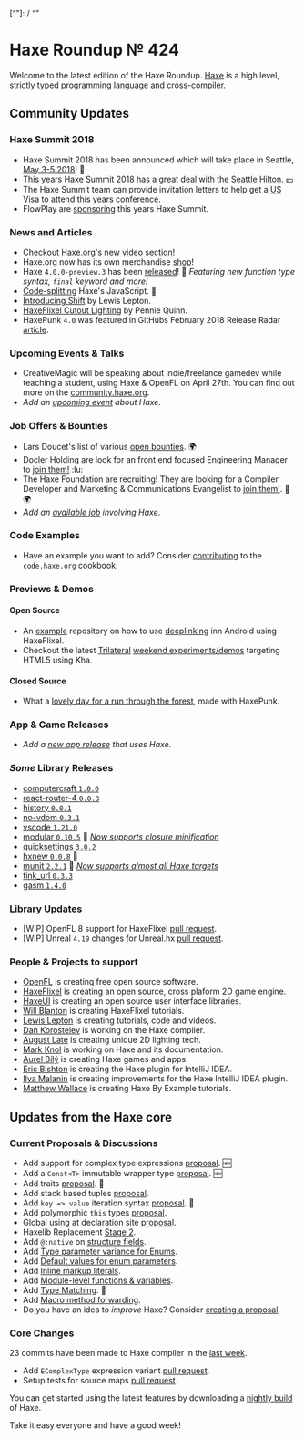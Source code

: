 [_template]: ../templates/roundup.html
[date]: / "2018-03-22 13:27:00"
[modified]: / "2018-03-22 13:27:00"
[published]: / "2018-03-22 14:00:00"
[description]: / "The latest news covering the Haxe community, featuring upcoming talks, the latest HaxeLib releases, game previews and lots more!"
[“”]: / “”

# Haxe Roundup № 424

Welcome to the latest edition of the Haxe Roundup. [Haxe](http://haxe.org/?utm_source=haxe.io) is a high level, strictly typed programming language and cross-compiler.

## Community Updates

### Haxe Summit 2018

- Haxe Summit 2018 has been announced which will take place in Seattle, [May 3-5 2018](https://summit.haxe.org/us/2018/)! :tada:
- This years Haxe Summit 2018 has a great deal with the [Seattle Hilton](https://twitter.com/HaxeSummit/status/953767955338354689). :dollar:
- The Haxe Summit team can provide invitation letters to help get a [US Visa](https://twitter.com/HaxeSummit/status/955646774101897216) to attend this years conference.
- FlowPlay are [sponsoring](http://markets.businessinsider.com/news/stocks/FlowPlay-to-Bring-Inaugural-U-S-Haxe-Summit-to-Seattle-1014968271) this years Haxe Summit.

### News and Articles

- Checkout Haxe.org's new [video section](https://haxe.org/videos/)!
- Haxe.org now has its own merchandise [shop](https://haxe.org/foundation/shop/#!/)!
- Haxe `4.0.0-preview.3` has been [released](https://haxe.org/download/version/4.0.0-preview.3/)! :tada: _Featuring new function type syntax, `final` keyword and more!_
- [Code-splitting](http://philippe.elsass.me/2018/03/code-splitting-haxes-javascript/) Haxe's JavaScript. :star2:
- [Introducing Shift](https://lewislepton.com/blog/2018/03/18/introducing-shift/) by Lewis Lepton.
- [HaxeFlixel Cutout Lighting](https://pennie-quinn.github.io/2018-03-15--haxeflixel-lighting-adventure.html) by Pennie Quinn.
- HaxePunk `4.0` was featured in GitHubs February 2018 Release Radar [article](https://blog.github.com/2018-03-08-release-radar-february-2018/#haxepunk-40).

### Upcoming Events & Talks

- CreativeMagic will be speaking about indie/freelance gamedev while teaching a student, using Haxe & OpenFL on April 27th. You can find out more on the [community.haxe.org](https://community.haxe.org/t/event-game-dev-event-in-tokyo/512/1).
- _Add an [upcoming event](https://github.com/skial/haxe.io/labels/events) about Haxe._

### Job Offers & Bounties

- Lars Doucet's list of various [open bounties](https://github.com/larsiusprime/larsBounties/issues). :earth_africa:
- Docler Holding are look for an front end focused Engineering Manager to [join them!](https://doclerholding.recruitee.com/o/engineering-manager-focus-frontend-haxe) :lu:
- The Haxe Foundation are recruiting! They are looking for a Compiler Developer and Marketing & Communications Evangelist to [join them!](https://haxe.org/blog/hf-is-recruiting/). :star2: :earth_africa:
- _Add an [available job](https://github.com/skial/haxe.io/labels/jobs) involving Haxe_.

### Code Examples

- Have an example you want to add? Consider [contributing](https://github.com/HaxeFoundation/code-cookbook#contributing-articles) to the `code.haxe.org` cookbook.

### Previews & Demos

#### Open Source

- An [example](https://github.com/Tembac/DeepLinkingHaxeflixelExample) repository on how to use [deeplinking](https://developer.android.com/training/app-links/deep-linking.html) inn Android using HaxeFlixel.
- Checkout the latest [Trilateral](https://github.com/nanjizal/Trilateral) [weekend experiments/demos](https://twitter.com/Nanjizal_net/status/975783807684136960) targeting HTML5 using Kha.

#### Closed Source

- What a [lovely day for a run through the forest](https://twitter.com/bendmorris/status/974694447194648577), made with HaxePunk.

### App & Game Releases

- _Add a [new app release](https://github.com/skial/haxe.io/labels/next-roundup) that uses Haxe._

### _Some_ Library Releases

- [computercraft `1.0.0`](http://lib.haxe.org/p/computercraft)
- [react-router-4 `0.0.3`](http://lib.haxe.org/p/react-router-4)
- [history `0.0.1`](http://lib.haxe.org/p/history)
- [no-vdom `0.3.1`](http://lib.haxe.org/p/no-vdom)
- [vscode `1.21.0`](http://lib.haxe.org/p/vscode)
- [modular `0.10.5`](http://lib.haxe.org/p/modular) :star2: _[Now supports closure minification](https://twitter.com/elsassph/status/974767476750934017)_
- [quicksettings `3.0.2`](http://lib.haxe.org/p/quicksettings)
- [hxnew `0.0.8`](http://lib.haxe.org/p/hxnew) :star2:
- [munit `2.2.1`](http://lib.haxe.org/p/munit) :star2: _[Now supports almost all Haxe targets](https://twitter.com/elsassph/status/974784883087347713)_
- [tink_url `0.3.3`](http://lib.haxe.org/p/tink_url)
- [gasm `1.4.0`](http://lib.haxe.org/p/gasm)

### Library Updates

- [WIP] OpenFL 8 support for HaxeFlixel [pull request](https://github.com/HaxeFlixel/flixel/pull/2136).
- [WIP] Unreal `4.19` changes for Unreal.hx [pull request](https://github.com/proletariatgames/unreal.hx/pull/81).

### People & Projects to support

- [OpenFL](https://www.patreon.com/openfl) is creating free open source software.
- [HaxeFlixel](https://www.patreon.com/haxeflixel) is creating an open source, cross plaform 2D game engine.
- [HaxeUI](https://www.patreon.com/haxeui) is creating an open source user interface libraries.
- [Will Blanton](https://www.patreon.com/x01010111) is creating HaxeFlixel tutorials.
- [Lewis Lepton](https://www.patreon.com/lewislepton) is creating tutorials, code and videos.
- [Dan Korostelev](https://www.patreon.com/nadako) is working on the Haxe compiler.
- [August Late](http://www.patreon.com/augustlate) is creating unique 2D lighting tech.
- [Mark Knol](https://www.patreon.com/markknol) is working on Haxe and its documentation.
- [Aurel Bílý](https://www.patreon.com/Aurel300) is creating Haxe games and apps.
- [Eric Bishton](https://www.patreon.com/EricBishton) is creating the Haxe plugin for IntelliJ IDEA.
- [Ilya Malanin](https://www.patreon.com/mayakwd) is creating improvements for the Haxe IntelliJ IDEA plugin.
- [Matthew Wallace](https://www.patreon.com/haxeexamples) is creating Haxe By Example tutorials.

## Updates from the Haxe core

### Current Proposals & Discussions

- Add support for complex type expressions [proposal](https://github.com/HaxeFoundation/haxe-evolution/pull/44). :new:
- Add a `Const<T>` immutable wrapper type [proposal](https://github.com/HaxeFoundation/haxe-evolution/pull/41). :new:
- Add traits [proposal](https://github.com/HaxeFoundation/haxe-evolution/pull/40). :star2:
- Add stack based tuples [proposal](https://github.com/HaxeFoundation/haxe-evolution/pull/38).
- Add `key => value` iteration syntax [proposal](https://github.com/HaxeFoundation/haxe-evolution/pull/37). :star2:
- Add polymorphic `this` types [proposal](https://github.com/HaxeFoundation/haxe-evolution/pull/36).
- Global using at declaration site [proposal](https://github.com/HaxeFoundation/haxe-evolution/issues/35).
- Haxelib Replacement [Stage 2](https://github.com/HaxeFoundation/haxe-evolution/issues/34).
- Add `@:native` on [structure fields](https://github.com/HaxeFoundation/haxe-evolution/pull/32).
- Add [Type parameter variance for Enums](https://github.com/HaxeFoundation/haxe-evolution/pull/28).
- Add [Default values for enum parameters](https://github.com/HaxeFoundation/haxe-evolution/issues/27).
- Add [Inline markup literals](https://github.com/HaxeFoundation/haxe-evolution/pull/26).
- Add [Module-level functions & variables](https://github.com/HaxeFoundation/haxe-evolution/pull/24).
- Add [Type Matching](https://github.com/HaxeFoundation/haxe-evolution/pull/20). :star2:
- Add [Macro method forwarding](https://github.com/HaxeFoundation/haxe-evolution/pull/18).
- Do you have an idea to _improve_ Haxe? Consider [creating a proposal].

### Core Changes

23 commits have been made to Haxe compiler in the [last week].

- Add `EComplexType` expression variant [pull request](https://github.com/HaxeFoundation/haxe/pull/6913).
- Setup tests for source maps [pull request](https://github.com/HaxeFoundation/haxe/pull/6914).

You can get started using the latest features by downloading a [nightly build] of Haxe.

Take it easy everyone and have a good week!

[last week]: https://github.com/issues?utf8=%E2%9C%93&q=closed%3A2018-03-15..2018-03-22+org%3Ahaxefoundation+is%3Aclosed+
[nightly build]: http://build.haxe.org
[creating a proposal]: https://github.com/HaxeFoundation/haxe-evolution
